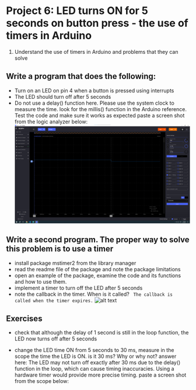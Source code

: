 # Project 6: LED turns ON for 5 seconds on button press - the use of timers in Arduino

1. Understand the use of timers in Arduino and problems that they can solve

## Write a program that does the following:
- Turn on an LED on pin 4 when a button is pressed using interrupts
- The LED should turn off after 5 seconds
- Do not use a delay() function here. Please use the system clock to measure the time. look for the millis() function in the Arduino reference.
Test the code and make sure it works as expected
paste a screen shot from the logic analyzer below:
![alt text](image.png)

## Write a second program. The proper way to solve this problem is to use a timer
- install package mstimer2 from the library manager
- read the readme file of the package and note the package limitations
- open an example of the package, examine the code and its functions and how to use them.
- implement a timer to turn off the LED after 5 seconds 
- note the callback in the timer. When is it called?
``` The callback is called when the timer expires.```
![alt text](image-1.png)

## Exercises
- check that although the delay of 1 second is still in the loop function, the LED now turns off after 5 seconds

- change the LED time ON from 5 seconds to 30 ms, measure in the scope the time the LED is ON. is it 30 ms? Why or why not?
answer here: The LED may not turn off exactly after 30 ms due to the delay() function in the loop, which can cause timing inaccuracies. Using a hardware timer would provide more precise timing.
paste a screen shot from the scope below:
